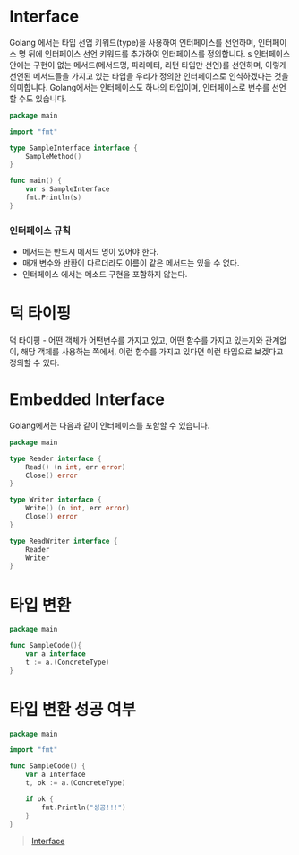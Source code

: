 # Interface 

Golang 에서는 타입 선업 키워드(type)을 사용하여 인터페이스를 선언하며, 인터페이스 명 뒤에 인터페이스 선언 키워드를 추가하여 인터페이스를 정의합니다.   s
인터페이스 안에는 구현이 없는 메서드(메서드명, 파라메터, 리턴 타입만 선언)를 선언하며, 이렇게 선언된 메서드들을 가지고 있는 타입을 우리가 정의한 인터페이스로 
인식하겠다는 것을 의미합니다. Golang에서는 인터페이스도 하나의 타입이며, 인터페이스로 변수를 선언할 수도 있습니다. 

```go
package main 

import "fmt"

type SampleInterface interface {
	SampleMethod()
}

func main() {
	var s SampleInterface
	fmt.Println(s)
}

```

### 인터페이스 규칙 

- 메서드는 반드시 메서드 명이 있어야 한다. 
- 매개 변수와 반환이 다르더라도 이름이 같은 메서드는 있을 수 없다. 
- 인터페이스 에서는 메소드 구현을 포함하지 않는다.

# 덕 타이핑 

덕 타이핑 - 어떤 객체가 어떤변수를 가지고 있고, 어떤 함수를 가지고 있는지와 관계없이, 해당 객체를 사용하는 쪽에서, 이런 함수를 가지고 있다면 
이런 타입으로 보겠다고 정의할 수 있다.

# Embedded Interface 

Golang에서는 다음과 같이 인터페이스를 포함할 수 있습니다. 

```go
package main 

type Reader interface {
	Read() (n int, err error)
	Close() error
}

type Writer interface {
	Write() (n int, err error)
	Close() error
}

type ReadWriter interface {
	Reader 
	Writer 
}
```

# 타입 변환

```go
package main 

func SampleCode(){
	var a interface
    t := a.(ConcreteType)	
}

```

# 타입 변환 성공 여부

```go
package main

import "fmt"

func SampleCode() {
	var a Interface
	t, ok := a.(ConcreteType)

	if ok {
		fmt.Println("성공!!!")
	}
}

```

> [Interface](https://dev-yakuza.posstree.com/ko/golang/interface/)